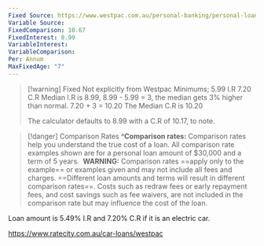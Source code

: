 ```yaml
---
Fixed Source: https://www.westpac.com.au/personal-banking/personal-loans/car-loan/#tab1
Variable Source: 
FixedComparison: 10.67
FixedInterest: 8.99
VariableInterest: 
VariableComparison: 
Per: Annum
MaxFixedAge: "7"
---
```

>[!warning] Fixed Not explicitly from Westpac
>Minimums;
>5.99 I.R
>7.20 C.R
>Median I.R is 8.99,
>8.99 - 5.99 = 3, the median gets 3% higher than normal.
>7.20 + 3 = 10.20
>The Median C.R is $10.20$
>
>The calculator defaults to 8.99 with a C.R of 10.17, to note.

>[!danger] Comparison Rates
>**^Comparison rates:** Comparison rates help you understand the true cost of a loan. All comparison rate examples shown are for a personal loan amount of $30,000 and a term of 5 years. 
>**WARNING:** Comparison rates ==apply only to the example== or examples given and may not include all fees and charges. ==Different loan amounts and terms will result in different comparison rates==. Costs such as redraw fees or early repayment fees, and cost savings such as fee waivers, are not included in the comparison rate but may influence the cost of the loan.

Loan amount is 5.49% I.R and 7.20% C.R if it is an electric car.


https://www.ratecity.com.au/car-loans/westpac

